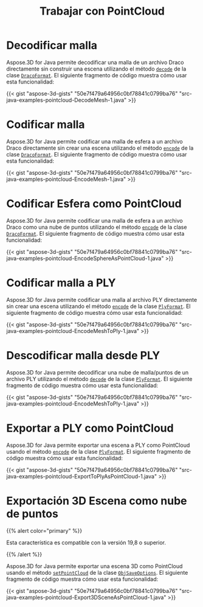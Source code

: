 ﻿---
title: Trabajar con PointCloud
type: docs
weight: 110
url: /es/java/working-with-pointcloud/
description: Aspose.3D for Java permite decodificar una malla de un archivo Draco directamente sin crear una escena utilizando el método de decodificación de la clase DracoFormat.
---
# **Decodificar malla**
Aspose.3D for Java permite decodificar una malla de un archivo Draco directamente sin construir una escena utilizando el método [`decode`](https://reference.aspose.com/3d/java/com.aspose.threed/DracoFormat#decode-java.lang.String-) de la clase [`DracoFormat`](https://reference.aspose.com/3d/java/com.aspose.threed/DracoFormat). El siguiente fragmento de código muestra cómo usar esta funcionalidad:



{{< gist "aspose-3d-gists" "50e7f479a64956c0bf78841c0799ba76" "src-java-examples-pointcloud-DecodeMesh-1.java" >}}
# **Codificar malla**
Aspose.3D for Java permite codificar una malla de esfera a un archivo Draco directamente sin crear una escena utilizando el método [`encode`](https://reference.aspose.com/3d/java/com.aspose.threed/DracoFormat#encode-com.aspose.threed.Entity-java.lang.String-) de la clase [`DracoFormat`](https://reference.aspose.com/3d/java/com.aspose.threed/DracoFormat). El siguiente fragmento de código muestra cómo usar esta funcionalidad:



{{< gist "aspose-3d-gists" "50e7f479a64956c0bf78841c0799ba76" "src-java-examples-pointcloud-EncodeMesh-1.java" >}}
# **Codificar Esfera como PointCloud**
Aspose.3D for Java permite codificar una malla de esfera a un archivo Draco como una nube de puntos utilizando el método [`encode`](https://reference.aspose.com/3d/java/com.aspose.threed/DracoFormat#encode-com.aspose.threed.Entity-java.lang.String-com.aspose.threed.DracoSaveOptions-) de la clase [`DracoFormat`](https://reference.aspose.com/3d/java/com.aspose.threed/DracoFormat). El siguiente fragmento de código muestra cómo usar esta funcionalidad:



{{< gist "aspose-3d-gists" "50e7f479a64956c0bf78841c0799ba76" "src-java-examples-pointcloud-EncodeSphereAsPointCloud-1.java" >}}
# **Codificar malla a PLY**
Aspose.3D for Java permite codificar una malla al archivo PLY directamente sin crear una escena utilizando el método [`encode`](https://reference.aspose.com/3d/java/com.aspose.threed/PlyFormat#encode-com.aspose.threed.Entity-java.lang.String-) de la clase [`PlyFormat`](https://reference.aspose.com/3d/java/com.aspose.threed/PlyFormat). El siguiente fragmento de código muestra cómo usar esta funcionalidad:



{{< gist "aspose-3d-gists" "50e7f479a64956c0bf78841c0799ba76" "src-java-examples-pointcloud-EncodeMeshToPly-1.java" >}}
# **Descodificar malla desde PLY**
Aspose.3D for Java permite decodificar una nube de malla/puntos de un archivo PLY utilizando el método [`decode`](https://reference.aspose.com/3d/java/com.aspose.threed/PlyFormat#decode-java.lang.String-) de la clase [`PlyFormat`](https://reference.aspose.com/3d/java/com.aspose.threed/PlyFormat). El siguiente fragmento de código muestra cómo usar esta funcionalidad:



{{< gist "aspose-3d-gists" "50e7f479a64956c0bf78841c0799ba76" "src-java-examples-pointcloud-EncodeMeshToPly-1.java" >}}
# **Exportar a PLY como PointCloud**
Aspose.3D for Java permite exportar una escena a PLY como PointCloud usando el método [`encode`](https://reference.aspose.com/3d/java/com.aspose.threed/PlyFormat#encode-com.aspose.threed.Entity-java.lang.String-com.aspose.threed.PlySaveOptions-) de la clase [`PlyFormat`](https://reference.aspose.com/3d/java/com.aspose.threed/PlyFormat). El siguiente fragmento de código muestra cómo usar esta funcionalidad:



{{< gist "aspose-3d-gists" "50e7f479a64956c0bf78841c0799ba76" "src-java-examples-pointcloud-ExportToPlyAsPointCloud-1.java" >}}
# **Exportación 3D Escena como nube de puntos**
{{% alert color="primary" %}} 

Esta característica es compatible con la versión 19,8 o superior.

{{% /alert %}} 

Aspose.3D for Java permite exportar una escena 3D como PointCloud usando el método [`setPointCloud`](https://reference.aspose.com/3d/java/com.aspose.threed/ObjSaveOptions#setPointCloud-boolean-) de la clase [`ObjSaveOptions`](https://reference.aspose.com/3d/java/com.aspose.threed/ObjSaveOptions). El siguiente fragmento de código muestra cómo usar esta funcionalidad:

{{< gist "aspose-3d-gists" "50e7f479a64956c0bf78841c0799ba76" "src-java-examples-pointcloud-Export3DSceneAsPointCloud-1.java" >}}
